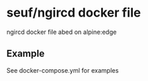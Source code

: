 # seuf/ngircd docker file

ngircd docker file abed on alpine:edge

## Example

See docker-compose.yml for examples
